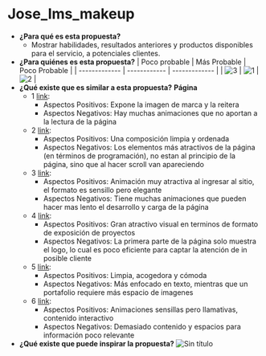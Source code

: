 # Jose_Ims_makeup
* **¿Para qué es esta propuesta?**
  * Mostrar habilidades, resultados anteriores y productos disponibles para el servicio, a potenciales clientes.
* **¿Para quiénes es esta propuesta?**
  | Poco probable | Más Probable | Poco Probable |
  | ------------- | ------------ | ------------- |
  | ![3](https://github.com/jimschenetzky/Jose_Ims_makeup/assets/87721128/9cedc3ef-136f-4d27-a630-d7c419cbf041) | ![1](https://github.com/jimschenetzky/Jose_Ims_makeup/assets/87721128/8c47c55b-9978-4927-a99d-59c520848d75) | ![2](https://github.com/jimschenetzky/Jose_Ims_makeup/assets/87721128/771c6e9f-6dba-465a-9171-9e4b99e84f47) |
* **¿Qué existe que es similar a esta propuesta?**
  **Página**
   *  1 [link](https://www.skyehighinteractive.com/):
         * Aspectos Positivos: Expone la imagen de marca y la reitera
         * Aspectos Negativos: Hay muchas animaciones que no aportan a la lectura de la página
   *  2 [link](https://dashdigital.studio/):
         * Aspectos Positivos: Una composición limpia y ordenada
         * Aspectos Negativos: Los elementos más atractivos de la página (en términos de programación), no estan al principio de la página, sino que al hacer scroll van apareciendo
   *  3 [link](https://analogueagency.com/):
         * Aspectos Positivos: Animación muy atractiva al ingresar al sitio, el formato es sensillo pero elegante
         * Aspectos Negativos: Tiene muchas animaciones que pueden hacer mas lento el desarrollo y carga de la página
   *  4 [link](https://tuxkarma.co/en/):
         * Aspectos Positivos: Gran atractivo visual en terminos de formato de exposición de proyectos
         * Aspectos Negativos: La primera parte de la página solo muestra el logo, lo cual es poco eficiente para captar la atención de in posible cliente
   *  5 [link](https://www.niceatnoon.nl/):
         * Aspectos Positivos: Limpia, acogedora y cómoda
         * Aspectos Negativos: Más enfocado en texto, mientras que un portafolio requiere más espacio de imagenes
   *  6 [link](https://demo.cocobasic.com/fabius-wp/demo-2/):
         * Aspectos Positivos: Animaciones sensillas pero llamativas, contenido interactivo
         * Aspectos Negativos: Demasiado contenido y espacios para información poco relevante
* **¿Qué existe que puede inspirar la propuesta?**
![Sin título](https://github.com/jimschenetzky/Jose_Ims_makeup/assets/87721128/550fb084-0de8-41f9-b4e8-80cc4c9c9fb6)

  
